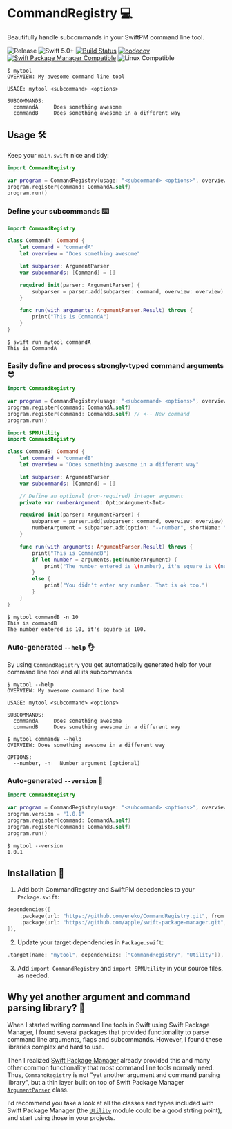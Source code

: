 # CommandRegistry 💻
Beautifully handle subcommands in your SwiftPM command line tool.

![Release](https://img.shields.io/github/release/eneko/CommandRegistry.svg)
![Swift 5.0+](https://img.shields.io/badge/Swift-5.0+-orange.svg)
[![Build Status](https://travis-ci.org/eneko/CommandRegistry.svg?branch=master)](https://travis-ci.org/eneko/CommandRegistry)
[![codecov](https://codecov.io/gh/eneko/CommandRegistry/branch/master/graph/badge.svg)](https://codecov.io/gh/eneko/CommandRegistry)
[![Swift Package Manager Compatible](https://img.shields.io/badge/spm-compatible-brightgreen.svg)](https://swift.org/package-manager)
![Linux Compatible](https://img.shields.io/badge/linux-compatible%20🐧-brightgreen.svg)


```
$ mytool
OVERVIEW: My awesome command line tool

USAGE: mytool <subcommand> <options>

SUBCOMMANDS:
  commandA     Does something awesome
  commandB     Does something awesome in a different way
```

## Usage 🛠
Keep your `main.swift` nice and tidy:

```swift
import CommandRegistry

var program = CommandRegistry(usage: "<subcommand> <options>", overview: "My awesome command line tool")
program.register(command: CommandA.self)
program.run()
```

### Define your subcommands ⌨️

```swift
import CommandRegistry

class CommandA: Command {
    let command = "commandA"
    let overview = "Does something awesome"

    let subparser: ArgumentParser
    var subcommands: [Command] = []

    required init(parser: ArgumentParser) {
        subparser = parser.add(subparser: command, overview: overview)
    }

    func run(with arguments: ArgumentParser.Result) throws {
        print("This is CommandA")
    }
}
```

```
$ swift run mytool commandA
This is CommandA
```

### Easily define and process strongly-typed command arguments 😎

```swift
import CommandRegistry

var program = CommandRegistry(usage: "<subcommand> <options>", overview: "My awesome command line tool")
program.register(command: CommandA.self)
program.register(command: CommandB.self) // <-- New command
program.run()
```

```swift
import SPMUtility
import CommandRegistry

class CommandB: Command {
    let command = "commandB"
    let overview = "Does something awesome in a different way"

    let subparser: ArgumentParser
    var subcommands: [Command] = []

    // Define an optional (non-required) integer argument
    private var numberArgument: OptionArgument<Int>

    required init(parser: ArgumentParser) {
        subparser = parser.add(subparser: command, overview: overview)
        numberArgument = subparser.add(option: "--number", shortName: "-n", kind: Int.self, usage: "Number argument (optional)")
    }

    func run(with arguments: ArgumentParser.Result) throws {
        print("This is CommandB")
        if let number = arguments.get(numberArgument) {
            print("The number entered is \(number), it's square is \(number * number).")
        }
        else {
            print("You didn't enter any number. That is ok too.")
        }
    }
}
```

```
$ mytool commandB -n 10
This is commandB
The number entered is 10, it's square is 100.
```

### Auto-generated `--help` 👌
By using `CommandRegistry` you get automatically generated help for your command line tool and all its subcommands

```
$ mytool --help
OVERVIEW: My awesome command line tool

USAGE: mytool <subcommand> <options>

SUBCOMMANDS:
  commandA     Does something awesome
  commandB     Does something awesome in a different way
```

```
$ mytool commandB --help
OVERVIEW: Does something awesome in a different way

OPTIONS:
  --number, -n   Number argument (optional)
```

### Auto-generated `--version` 🔢

```swift
import CommandRegistry

var program = CommandRegistry(usage: "<subcommand> <options>", overview: "My awesome command line tool")
program.version = "1.0.1"
program.register(command: CommandA.self)
program.register(command: CommandB.self)
program.run()
```

```
$ mytool --version
1.0.1
```


## Installation 🚀

1. Add both CommandRegstry and SwiftPM depedencies to your `Package.swift`:
```swift
dependencies([
    .package(url: "https://github.com/eneko/CommandRegistry.git", from: "0.0.1"),
    .package(url: "https://github.com/apple/swift-package-manager.git", from: "0.1.0"),
]),
```

2. Update your target dependencies in `Package.swift`:
```swift
.target(name: "mytool", dependencies: ["CommandRegistry", "Utility"]),
```

3. Add `import CommandRegistry` and `import SPMUtility` in your source files, as needed.

## Why yet another argument and command parsing library? 🤔
When I started writing command line tools in Swift using Swift Package Manager, I found several packages that provided functionality to parse command line arguments, flags and subcommands. However, I found these libraries complex and hard to use.

Then I realized [Swift Package Manager](https://github.com/apple/swift-package-manager/tree/master/Sources) already provided this and many other common functionality that most command line tools normaly need. Thus, `CommandRegistry` is not "yet another argument and command parsing library", but a thin layer built on top of Swift Package Manager [`ArgumentParser`](https://github.com/apple/swift-package-manager/blob/master/Sources/Utility/ArgumentParser.swift) class.

I'd recommend you take a look at all the classes and types included with Swift Package Manager (the [`Utility`](https://github.com/apple/swift-package-manager/tree/master/Sources/Utility) module could be a good strting point), and start using those in your projects.
